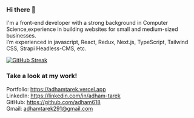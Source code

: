 
### Hi there 👋
I'm a front-end developer with a strong background in Computer Science,experience in building websites for small and medium-sized businesses.<br/>
I’m experienced in javascript, React, Redux, Next.js, TypeScript, Tailwind CSS,  Strapi Headless-CMS, etc.


[![GitHub Streak](http://github-readme-streak-stats.herokuapp.com?user=adham618&date_format=M%20j%5B%2C%20Y%5D&background=FFFFFF&currStreakLabel=1D6ADD&fire=1D6ADD&ring=1D6ADD)](https://git.io/streak-stats)

### Take a look at my work!

Portfolio: https://adhamtarek.vercel.app<br>
LinkedIn: https://linkedin.com/in/adham-tarek<br>
GitHub: https://github.com/adham618<br>
Gmail: adhamtarek291@gmail.com<br>
